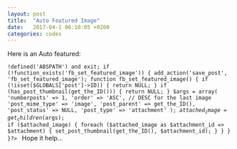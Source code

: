 ```yaml
---
layout: post
title:  "Auto Featured Image"
date:   2017-04-1 06:10:05 +0200
categories: codes
---
```


Here is an Auto featured:

<code>!defined('ABSPATH') and exit;
if (!function_exists('fb_set_featured_image')) {
    add_action('save_post', 'fb_set_featured_image');
    function fb_set_featured_image() {
        if (!isset($GLOBALS['post']->ID)) {
            return NULL;
        }
        if (has_post_thumbnail(get_the_ID())) {
            return NULL;
        }
        $args = array(
            'numberposts' => 1,
            'order' => 'ASC', // DESC for the last image
            'post_mime_type' => 'image',
            'post_parent' => get_the_ID(),
            'post_status' => NULL,
            'post_type' => 'attachment'
        );
        $attached_image = get_children($args);
        if ($attached_image) {
            foreach ($attached_image as $attachment_id => $attachment) {
                set_post_thumbnail(get_the_ID(), $attachment_id);
            }
        }
    }
}?>
</code>
Hope it help...
